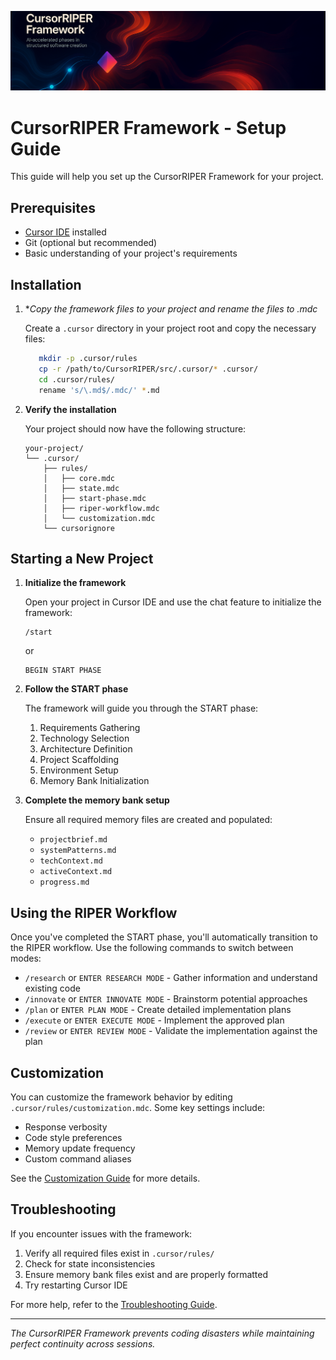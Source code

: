 ![CursorRIPER](../res/github-header.png)
# CursorRIPER Framework - Setup Guide

This guide will help you set up the CursorRIPER Framework for your project.

## Prerequisites

- [Cursor IDE](https://cursor.sh/) installed
- Git (optional but recommended)
- Basic understanding of your project's requirements

## Installation

1. **Copy the framework files to your project and rename the files to *.mdc**

   Create a `.cursor` directory in your project root and copy the necessary files:

   ```bash
      mkdir -p .cursor/rules
      cp -r /path/to/CursorRIPER/src/.cursor/* .cursor/
      cd .cursor/rules/
      rename 's/\.md$/.mdc/' *.md
   ```

2. **Verify the installation**

   Your project should now have the following structure:

   ```
   your-project/
   └── .cursor/
       ├── rules/
       │   ├── core.mdc
       │   ├── state.mdc
       │   ├── start-phase.mdc
       │   ├── riper-workflow.mdc
       │   └── customization.mdc
       └── cursorignore
   ```

## Starting a New Project

1. **Initialize the framework**

   Open your project in Cursor IDE and use the chat feature to initialize the framework:

   ```
   /start
   ```

   or

   ```
   BEGIN START PHASE
   ```

2. **Follow the START phase**

   The framework will guide you through the START phase:

   1. Requirements Gathering
   2. Technology Selection
   3. Architecture Definition
   4. Project Scaffolding
   5. Environment Setup
   6. Memory Bank Initialization

3. **Complete the memory bank setup**

   Ensure all required memory files are created and populated:
   
   - `projectbrief.md`
   - `systemPatterns.md`
   - `techContext.md`
   - `activeContext.md`
   - `progress.md`

## Using the RIPER Workflow

Once you've completed the START phase, you'll automatically transition to the RIPER workflow. Use the following commands to switch between modes:

- `/research` or `ENTER RESEARCH MODE` - Gather information and understand existing code
- `/innovate` or `ENTER INNOVATE MODE` - Brainstorm potential approaches
- `/plan` or `ENTER PLAN MODE` - Create detailed implementation plans
- `/execute` or `ENTER EXECUTE MODE` - Implement the approved plan
- `/review` or `ENTER REVIEW MODE` - Validate the implementation against the plan

## Customization

You can customize the framework behavior by editing `.cursor/rules/customization.mdc`. Some key settings include:

- Response verbosity
- Code style preferences
- Memory update frequency
- Custom command aliases

See the [Customization Guide](customization-guide.md) for more details.

## Troubleshooting

If you encounter issues with the framework:

1. Verify all required files exist in `.cursor/rules/`
2. Check for state inconsistencies
3. Ensure memory bank files exist and are properly formatted
4. Try restarting Cursor IDE

For more help, refer to the [Troubleshooting Guide](troubleshooting-guide.md).

---

*The CursorRIPER Framework prevents coding disasters while maintaining perfect continuity across sessions.*
